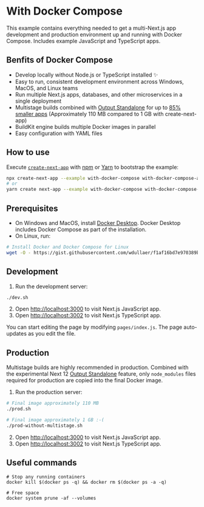 # With Docker Compose

This example contains everything needed to get a multi-Next.js app development and production environment up and running with Docker Compose. Includes example JavaScript and TypeScript apps.

## Benfits of Docker Compose

- Develop locally without Node.js or TypeScript installed ✨
- Easy to run, consistent development environment across Windows, MacOS, and Linux teams
- Run multiple Next.js apps, databases, and other microservices in a single deployment
- Multistage builds combined with [Output Standalone](https://nextjs.org/docs/advanced-features/output-file-tracing#automatically-copying-traced-files-experimental) for up to [85% smaller apps](#production) (Approximately 110 MB compared to 1 GB with create-next-app)
- BuildKit engine builds multiple Docker images in parallel
- Easy configuration with YAML files

## How to use

Execute [`create-next-app`](https://github.com/vercel/next.js/tree/canary/packages/create-next-app) with [npm](https://docs.npmjs.com/cli/init) or [Yarn](https://yarnpkg.com/lang/en/docs/cli/create/) to bootstrap the example:

```bash
npx create-next-app --example with-docker-compose with-docker-compose-app
# or
yarn create next-app --example with-docker-compose with-docker-compose-app
```

## Prerequisites

- On Windows and MacOS, install [Docker Desktop](https://docs.docker.com/get-docker). Docker Desktop includes Docker Compose as part of the installation.
- On Linux, run:

```bash
# Install Docker and Docker Compose for Linux
wget -O - https://gist.githubusercontent.com/wdullaer/f1af16bd7e970389bad3/raw/install.sh | bash
```

## Development

1. Run the development server:

```bash
./dev.sh
```

2. Open [http://localhost:3000](http://localhost:3000) to visit Next.js JavaScript app.
3. Open [http://localhost:3002](http://localhost:3002) to visit Next.js TypeScript app.

You can start editing the page by modifying `pages/index.js`. The page auto-updates as you edit the file.

## Production

Multistage builds are highly recommended in production. Combined with the experimental Next 12 [Output Standalone](https://nextjs.org/docs/advanced-features/output-file-tracing#automatically-copying-traced-files-experimental) feature, only `node_modules` files required for production are copied into the final Docker image.

1. Run the production server:

```bash
# Final image approximately 110 MB
./prod.sh

# Final image approximately 1 GB :-(
./prod-without-multistage.sh
```

2. Open [http://localhost:3000](http://localhost:3000) to visit Next.js JavaScript app.
3. Open [http://localhost:3002](http://localhost:3002) to visit Next.js TypeScript app.

## Useful commands

```
# Stop any running containers
docker kill $(docker ps -q) && docker rm $(docker ps -a -q)

# Free space
docker system prune -af --volumes
```
